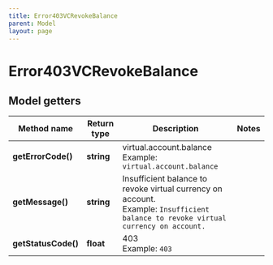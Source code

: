 ```yaml
---
title: Error403VCRevokeBalance
parent: Model
layout: page
---
```


# Error403VCRevokeBalance

## Model getters

Method name | Return type | Description | Notes
------------ | ------------- | ------------- | -------------
**getErrorCode()** | **string** | virtual.account.balance <br>Example: `virtual.account.balance` |
**getMessage()** | **string** | Insufficient balance to revoke virtual currency on account. <br>Example: `Insufficient balance to revoke virtual currency on account.` |
**getStatusCode()** | **float** | 403 <br>Example: `403` |

